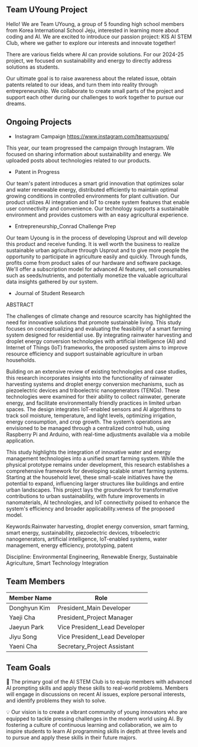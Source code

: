## Team UYoung Project
Hello! We are Team UYoung, a group of 5 founding high school members from Korea International School Jeju, interested in learning more about coding and AI. We are excited to introduce our passion project: KIS AI STEM Club, where we gather to explore our interests and innovate together!

There are various fields where AI can provide solutions. For our 2024-25 project, we focused on sustainability and energy to directly address solutions as students.

Our ultimate goal is to raise awareness about the related issue, obtain patents related to our ideas, and turn them into reality through entrepreneurship. We collaborate to create small parts of the project and support each other during our challenges to work together to pursue our dreams.


## Ongoing Projects
- Instagram Campaign https://www.instagram.com/teamuyoung/
  
This year, our team progressed the campaign through Instagram. We focused on sharing information about sustainability and energy. We uploaded posts about technologies related to our products.

- Patent in Progress

Our team's patent introduces a smart grid innovation that optimizes solar and water renewable energy, distributed efficiently to maintain optimal growing conditions in controlled environments for plant cultivation. Our product utilizes AI integration and IoT to create system features that enable user connectivity and convenience. Our technology supports a sustainable environment and provides customers with an easy agricultural experience.

- Entrepreneurship_Conrad Challenge Prep

Our team Uyoung is in the process of developing Usprout and will develop this product and receive funding. It is well worth the business to realize sustainable urban agriculture through Usprout and to give more people the opportunity to participate in agriculture easily and quickly. Through funds, profits come from product sales of our hardware and software package. We'll offer a subscription model for advanced AI features, sell consumables such as seeds/nutrients, and potentially monetize the valuable agricultural data insights gathered by our system.

- Journal of Student Research
  
ABSTRACT

The challenges of climate change and resource scarcity has highlighted the need for innovative solutions that promote sustainable living. This study focuses on conceptualizing and evaluating the feasibility of a smart farming system designed for residential use. By integrating rainwater harvesting and droplet energy conversion technologies with artificial intelligence (AI) and Internet of Things (IoT) frameworks, the proposed system aims to improve resource efficiency and support sustainable agriculture in urban households.

Building on an extensive review of existing technologies and case studies, this research incorporates insights into the functionality of rainwater harvesting systems and droplet energy conversion mechanisms, such as piezoelectric devices and triboelectric nanogenerators (TENGs). These technologies were examined for their ability to collect rainwater, generate energy, and facilitate environmentally friendly practices in limited urban spaces. The design integrates IoT-enabled sensors and AI algorithms to track soil moisture, temperature, and light levels, optimizing irrigation, energy consumption, and crop growth. The system’s operations are envisioned to be managed through a centralized control hub, using Raspberry Pi and Arduino, with real-time adjustments available via a mobile application.

This study highlights the integration of innovative water and energy management technologies into a unified smart farming system. While the physical prototype remains under development, this research establishes a comprehensive framework for developing scalable smart farming systems. Starting at the household level, these small-scale initiatives have the potential to expand, influencing larger structures like buildings and entire urban landscapes. This project lays the groundwork for transformative contributions to urban sustainability, with future improvements in nanomaterials, AI technologies, and IoT connectivity poised to enhance the system's efficiency and broader applicability.veness of the proposed model. 

Keywords:Rainwater harvesting, droplet energy conversion, smart farming, smart energy, sustainability, piezoelectric devices, triboelectric nanogenerators, artificial intelligence, IoT-enabled systems, water management, energy efficiency, prototyping, patent

Discipline: Environmental Engineering, Renewable Energy, Sustainable Agriculture, Smart Technology Integration

## Team Members

| Member Name             | Role                                                                |
| ----------------- | ------------------------------------------------------------------ |
|Donghyun Kim | President_Main Developer|
|Yaeji Cha| President_Project Manager|
|Jaeyun Park | Vice President_Lead Developer|
|Jiyu Song| Vice President_Lead Developer|
|Yaeni Cha| Secretary_Project Assistant|



## Team Goals


 🎯 The primary goal of the AI STEM Club is to equip members with advanced AI prompting skills and apply these skills to real-world problems. Members will engage in discussions on recent AI issues, explore personal interests, and identify problems they wish to solve. 

💡 Our vision is to create a vibrant community of young innovators who are equipped to tackle pressing challenges in the modern world using AI. By fostering a culture of continuous learning and collaboration, we aim to inspire students to learn AI programming skills in depth at three levels and to pursue and apply these skills in their future majors.



